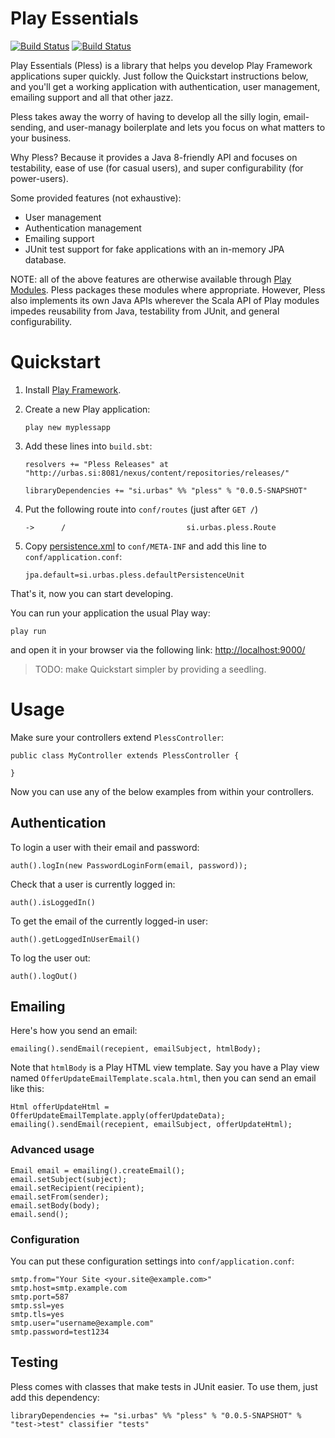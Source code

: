 # Play Essentials 

[![Build Status](https://drone.io/bitbucket.org/urbas/play-essentials/status.png)](https://drone.io/bitbucket.org/urbas/play-essentials/latest)
[![Build Status](https://travis-ci.org/urbas/play-essentials.png?branch=master)](https://travis-ci.org/urbas/play-essentials)

Play Essentials (Pless) is a library that helps you develop Play Framework applications super quickly. Just follow the
Quickstart instructions below, and you'll get a working application with authentication, user management, emailing
support and all that other jazz.

Pless takes away the worry of having to develop all the silly login, email-sending, and user-managy boilerplate and
lets you focus on what matters to your business.

Why Pless? Because it provides a Java 8-friendly API and focuses on testability, ease of use (for casual users), and
super configurability (for power-users).

Some provided features (not exhaustive):

-   User management
-   Authentication management
-   Emailing support
-   JUnit test support for fake applications with an in-memory JPA database.

NOTE: all of the above features are otherwise available
through [Play Modules](http://www.playframework.com/modules). Pless
packages these modules where appropriate. However, Pless also
implements its own Java APIs wherever the Scala API of Play modules impedes
reusability from Java, testability from JUnit, and general configurability.

# Quickstart

1.  Install [Play Framework](http://www.playframework.com/download).

2.  Create a new Play application:

        play new myplessapp

3.  Add these lines into `build.sbt`:

        resolvers += "Pless Releases" at "http://urbas.si:8081/nexus/content/repositories/releases/"

        libraryDependencies += "si.urbas" %% "pless" % "0.0.5-SNAPSHOT"

4.  Put the following route into `conf/routes` (just after `GET /`)

        ->      /                           si.urbas.pless.Route

5.  Copy [persistence.xml](./samples/jpa/h2/persistence.xml) to `conf/META-INF` and add this line to `conf/application.conf`:

        jpa.default=si.urbas.pless.defaultPersistenceUnit

That's it, now you can start developing.

You can run your application the usual Play way:

    play run

and open it in your browser via the following link: [http://localhost:9000/](http://localhost:9000/)

>   TODO: make Quickstart simpler by providing a seedling.

# Usage

Make sure your controllers extend `PlessController`:

    public class MyController extends PlessController {

    }

Now you can use any of the below examples from within your controllers.

## Authentication

To login a user with their email and password:

    auth().logIn(new PasswordLoginForm(email, password));

Check that a user is currently logged in:

    auth().isLoggedIn()

To get the email of the currently logged-in user:

    auth().getLoggedInUserEmail()

To log the user out:

    auth().logOut()

## Emailing

Here's how you send an email:

    emailing().sendEmail(recepient, emailSubject, htmlBody);

Note that `htmlBody` is a Play HTML view template. Say you have a
Play view named `OfferUpdateEmailTemplate.scala.html`, then you can send an
email like this:

    Html offerUpdateHtml = OfferUpdateEmailTemplate.apply(offerUpdateData);
    emailing().sendEmail(recepient, emailSubject, offerUpdateHtml);

### Advanced usage

    Email email = emailing().createEmail();
    email.setSubject(subject);
    email.setRecipient(recipient);
    email.setFrom(sender);
    email.setBody(body);
    email.send();

### Configuration

You can put these configuration settings into `conf/application.conf`:

    smtp.from="Your Site <your.site@example.com>"
    smtp.host=smtp.example.com
    smtp.port=587
    smtp.ssl=yes
    smtp.tls=yes
    smtp.user="username@example.com"
    smtp.password=test1234

## Testing

Pless comes with classes that make tests in JUnit easier. To use them, just add this dependency:

    libraryDependencies += "si.urbas" %% "pless" % "0.0.5-SNAPSHOT" % "test->test" classifier "tests"
